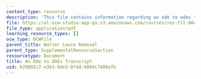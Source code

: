 ```yaml
---
content_type: resource
description: 'This file contains information regarding an ode to odes transcript. '
file: https://ol-ocw-studio-app-qa.s3.amazonaws.com/courses/res-tll-004-stem-concept-videos-fall-2013/629802c7e3b19de30fdd6804c7406afb_MITRES_TLL-004F13_AnOdeTo.pdf
file_type: application/pdf
learning_resource_types: []
ocw_type: OCWFile
parent_title: Walter Lewin Removal
parent_type: SupplementalResourceSection
resourcetype: Document
title: An Ode to ODEs Transcript
uid: 629802c7-e3b1-9de3-0fdd-6804c7406afb
---
```


